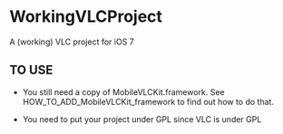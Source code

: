 WorkingVLCProject
=================

A (working) VLC project for iOS 7


## TO USE

 * You still need a copy of MobileVLCKit.framework. See HOW_TO_ADD_MobileVLCKit_framework to find out how to do that. 
 
 * You need to put your project under GPL since VLC is under GPL
